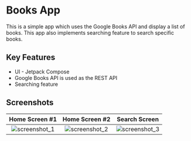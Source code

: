 
# Books App

This is a simple app which uses the Google Books API and display a list of books.
This app also implements searching feature to search specific
books.


 

## Key Features

 - UI - Jetpack Compose
 - Google Books API is used as the REST API
 - Searching feature


## Screenshots
| Home Screen #1 | Home Screen #2 | Search Screen |
| :---:         |     :---:      |          :---: |
| ![screenshot_1](https://user-images.githubusercontent.com/75408941/141987009-943e770f-3d60-49a4-8f47-0127fe67011e.png)   | ![screenshot_2](https://user-images.githubusercontent.com/75408941/141987022-01e320f7-65c7-4d41-a560-7262c04ce08c.png)     | ![screenshot_3](https://user-images.githubusercontent.com/75408941/141987040-dd989bc6-7a87-4df7-89a0-c2c626213d23.png)    |

